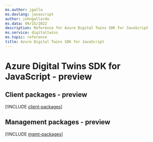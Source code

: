 ```yaml
---
ms.author: jgalla
ms.devlang: javascript
author: johngallardo
ms.data: 09/15/2022
description: Reference for Azure Digital Twins SDK for JavaScript
ms.service: digitaltwins
ms.topic: reference
title: Azure Digital Twins SDK for JavaScript
---
```

# Azure Digital Twins SDK for JavaScript - preview

## Client packages - preview
[!INCLUDE [client-packages](digital-twins-client-index.md)]
## Management packages - preview
[!INCLUDE [mgmt-packages](digital-twins-mgmt-index.md)]